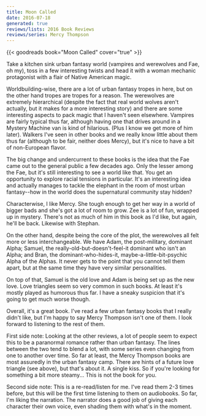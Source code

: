 ```yaml
---
title: Moon Called
date: 2016-07-18
generated: true
reviews/lists: 2016 Book Reviews
reviews/series: Mercy Thompson
---
```

{{< goodreads book="Moon Called" cover="true" >}}

Take a kitchen sink urban fantasy world (vampires and werewolves and Fae, oh my), toss in a few interesting twists and head it with a woman mechanic protagonist with a flair of Native American magic.  

Worldbuilding-wise, there are a lot of urban fantasy tropes in here, but on the other hand tropes are tropes for a reason. The werewolves are extremely hierarchical (despite the fact that real world wolves aren't actually, but it makes for a more interesting story) and there are some interesting aspects to pack magic that I haven't seen elsewhere. Vampires are fairly typical thus far, although having one that drives around in a Mystery Machine van is kind of hilarious. (Plus I know we get more of him later). Walkers I've seen in other books and we really know little about them thus far (although to be fair, neither does Mercy), but it's nice to have a bit of non-European flavor.  

<!--more-->

The big change and undercurrent to these books is the idea that the Fae came out to the general public a few decades ago. Only the lesser among the Fae, but it's still interesting to see a world like that. You get an opportunity to explore racial tensions in particular. It's an interesting idea and actually manages to tackle the elephant in the room of most urban fantasy--how in the world does the supernatural community stay hidden?  

Characterwise, I like Mercy. She tough enough to get her way in a world of bigger bads and she's got a lot of room to grow. Zee is a lot of fun, wrapped up in mystery. There's not as much of him in this book as I'd like, but again, he'll be back. Likewise with Stephan.  

On the other hand, despite being the core of the plot, the werewolves all felt more or less interchangeable. We have Adam, the post-military, dominant Alpha; Samuel, the really-old-but-doesn't-feel-it dominant who isn't an Alpha; and Bran, the dominant-who-hides-it, maybe-a-little-bit-psychic Alpha of the Alphas. It never gets to the point that you cannot tell them apart, but at the same time they have very similar personalities.  

On top of that, Samuel is the old love and Adam is being set up as the new love. Love triangles seem so very common in such books. At least it's mostly played as humorous thus far. I have a sneaky suspicion that it's going to get much worse though.  

Overall, it's a great book. I've read a few urban fantasy books that I really didn't like, but I'm happy to say Mercy Thompson isn't one of them. I look forward to listening to the rest of them.  

First side note: Looking at the other reviews, a lot of people seem to expect this to be a paranormal romance rather than urban fantasy. The lines between the two tend to blend a lot, with some series even changing from one to another over time. So far at least, the Mercy Thompson books are most assuredly in the urban fantasy camp. There are hints of a future love triangle (see above), but that's about it. A single kiss. So if you're looking for something a bit more steamy... This is not the book for you.  

Second side note: This is a re-read/listen for me. I've read them 2-3 times before, but this will be the first time listening to them on audiobooks. So far, I'm liking the narration. The narrator does a good job of giving each character their own voice, even shading them with what's in the moment.  


